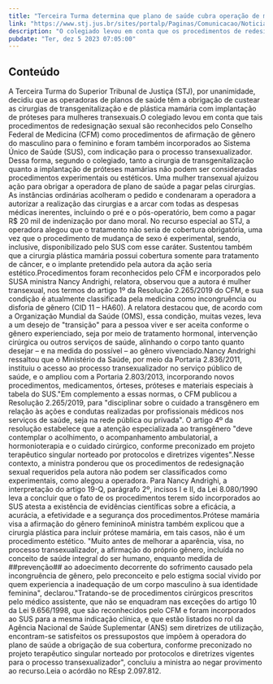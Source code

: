 ```yaml
---
title: "Terceira Turma determina que plano de saúde cubra operação de mudança de sexo para mulher transexual"
link: "https://www.stj.jus.br/sites/portalp/Paginas/Comunicacao/Noticias/2023/05122023-Terceira-Turma-determina-que-plano-de-saude-cubra-operacao-de-mudanca-de-sexo-para-mulher-transexual.aspx"
description: "O colegiado levou em conta que os procedimentos de redesignação sexual, reconhecidos pelo Conselho Federal de Medicina e incorporados ao SUS, não podem ser considerados apenas estéticos."
pubdate: "Ter, dez 5 2023 07:05:00"
---
```


## Conteúdo

​A Terceira Turma do Superior Tribunal de Justiça (STJ), por unanimidade, decidiu que as operadoras de planos de saúde têm a obrigação de custear as cirurgias de transgenitalização e de plástica mamária com implantação de próteses para mulheres transexuais.O colegiado levou em conta que tais procedimentos de redesignação sexual são reconhecidos pelo Conselho Federal de Medicina (CFM) como procedimentos de afirmação de gênero do masculino para o feminino e foram também incorporados ao Sistema Único de Saúde (SUS), com indicação para o processo transexualizador. Dessa forma, segundo o colegiado, tanto a cirurgia de transgenitalização quanto a implantação de próteses mamárias não podem ser consideradas procedimentos experimentais ou estéticos. Uma mulher transexual ajuizou ação para obrigar a operadora de plano de saúde a pagar pelas cirurgias. As instâncias ordinárias acolheram o pedido e condenaram a operadora a autorizar a realização das cirurgias e a arcar com todas as despesas médicas inerentes, incluindo o pré e o pós-operatório, bem como a pagar R$ 20 mil de indenização por dano moral. No recurso especial ao STJ, a operadora alegou que o tratamento não seria de cobertura obrigatória, uma vez que o procedimento de mudança de sexo é experimental, sendo, inclusive, disponibilizado pelo SUS com esse caráter. Sustentou também que a cirurgia plástica mamária possui cobertura somente para tratamento de câncer, e o implante pretendido pela autora da ação seria estético.Procedimentos foram reconhecidos pelo CFM e incorporados pelo SUSA ministra Nancy Andrighi, relatora, observou que a autora é mulher transexual, nos termos do artigo 1º da Resolução 2.265/2019 do CFM, e sua condição é atualmente classificada pela medicina como incongruência ou disforia de gênero (CID 11 – HA60). A relatora destacou que, de acordo com a Organização Mundial da Saúde (OMS), essa condição, muitas vezes, leva a um desejo de "transição" para a pessoa viver e ser aceita conforme o gênero experienciado, seja por meio de tratamento hormonal, intervenção cirúrgica ou outros serviços de saúde, alinhando o corpo tanto quanto desejar – e na medida do possível – ao gênero vivenciado.Nancy Andrighi ressaltou que o Ministério da Saúde, por meio da Portaria 2.836/2011, instituiu o acesso ao processo transexualizador no serviço público de saúde, e o ampliou com a Portaria 2.803/2013, incorporando novos procedimentos, medicamentos, órteses, próteses e materiais especiais à tabela do SUS."Em complemento a essas normas, o CFM publicou a Resolução 2.265/2019, para "disciplinar sobre o cuidado a transgênero em relação às ações e condutas realizadas por profissionais médicos nos serviços de saúde, seja na rede pública ou privada". O artigo 4º da resolução estabelece que a atenção especializada ao transgênero "deve contemplar o acolhimento, o acompanhamento ambulatorial, a hormonioterapia e o cuidado cirúrgico, conforme preconizado em projeto terapêutico singular norteado por protocolos e diretrizes vigentes".Nesse contexto, a ministra ponderou que os procedimentos de redesignação sexual requeridos pela autora não podem ser classificados como experimentais, como alegou a operadora. Para Nancy Andrighi, a interpretação do artigo 19-Q, parágrafo 2º, incisos I e II, da Lei 8.080/1990 leva a concluir que o fato de os procedimentos terem sido incorporados ao SUS atesta a existência de evidências científicas sobre a eficácia, a acurácia, a efetividade e a segurança dos procedimentos.Prótese mamária visa a afirmação do gênero femininoA ministra também explicou que a cirurgia plástica para incluir prótese mamária, em tais casos, não é um procedimento estético. "Muito antes de melhorar a aparência, visa, no processo transexualizador, a afirmação do próprio gênero, incluída no conceito de saúde integral do ser humano, enquanto medida de ##prevenção## ao adoecimento decorrente do sofrimento causado pela incongruência de gênero, pelo preconceito e pelo estigma social vivido por quem experiencia a inadequação de um corpo masculino à sua identidade feminina", declarou."Tratando-se de procedimentos cirúrgicos prescritos pelo médico assistente, que não se enquadram nas exceções do artigo 10 da Lei 9.656/1998, que são reconhecidos pelo CFM e foram incorporados ao SUS para a mesma indicação clínica, e que estão listados no rol da Agência Nacional de Saúde Suplementar (ANS) sem diretrizes de utilização, encontram-se satisfeitos os pressupostos que impõem à operadora do plano de saúde a obrigação de sua cobertura, conforme preconizado no projeto terapêutico singular norteado por protocolos e diretrizes vigentes para o processo transexualizador", concluiu a ministra ao negar provimento ao recurso.Leia o acórdão no REsp 2.097.812.
